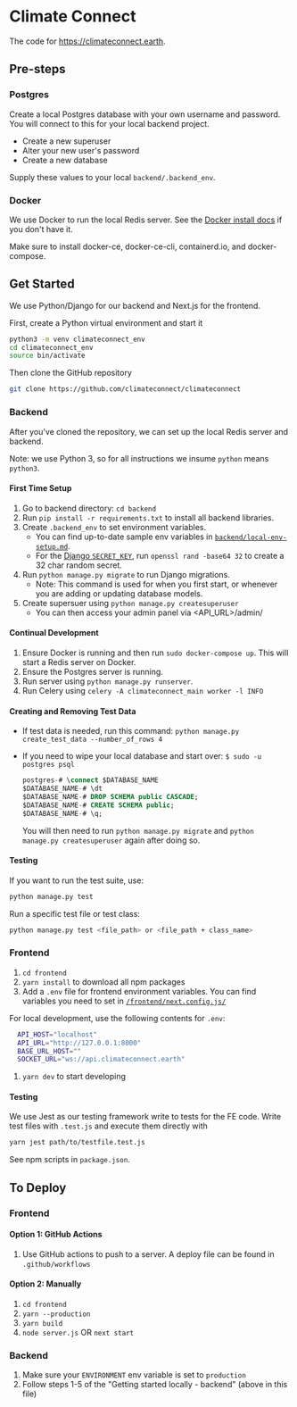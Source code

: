 # Climate Connect

The code for https://climateconnect.earth.

## Pre-steps

### Postgres

Create a local Postgres database with your own username and password. You will connect to this for your local backend project.

* Create a new superuser
* Alter your new user's password
* Create a new database 

Supply these values to your local `backend/.backend_env`.


### Docker

We use Docker to run the local Redis server. See the [Docker install docs](https://docs.docker.com/get-docker/) if you don't have it.

Make sure to install docker-ce, docker-ce-cli, containerd.io, and docker-compose.

## Get Started

We use Python/Django for our backend and Next.js for the frontend.

First, create a Python virtual environment and start it

```sh
python3 -m venv climateconnect_env
cd climateconnect_env
source bin/activate
```

Then clone the GitHub repository

```sh
git clone https://github.com/climateconnect/climateconnect
```

### Backend

After you've cloned the repository, we can set up the local Redis server and backend.

Note: we use Python 3, so for all instructions we insume `python` means `python3`.

#### First Time Setup

1.  Go to backend directory: `cd backend`
1.  Run `pip install -r requirements.txt` to install all backend libraries.
1.  Create `.backend_env` to set environment variables.
    - You can find up-to-date sample env variables in [`backend/local-env-setup.md`](https://github.com/climateconnect/climateconnect/blob/master/backend/local-env-setup.md).
    - For the [Django `SECRET_KEY`](https://docs.djangoproject.com/en/3.1/ref/settings/#std:setting-SECRET_KEY), run `openssl rand -base64 32` to create a 32 char random secret.
1.  Run `python manage.py migrate` to run Django migrations.
    - Note: This command is used for when you first start, or whenever you are adding or updating database models.
1.  Create supersuer using `python manage.py createsuperuser`
    - You can then access your admin panel via <API_URL>/admin/

#### Continual Development

1.  Ensure Docker is running and then run `sudo docker-compose up`. This will start a Redis server on Docker.
1.  Ensure the Postgres server is running.
1.  Run server using `python manage.py runserver`.
1.  Run Celery using `celery -A climateconnect_main worker -l INFO`

#### Creating and Removing Test Data
* If test data is needed, run this command: `python manage.py create_test_data --number_of_rows 4`
* If you need to wipe your local database and start over:
  `$ sudo -u postgres psql`
  ```sql
  postgres-# \connect $DATABASE_NAME
  $DATABASE_NAME-# \dt
  $DATABASE_NAME-# DROP SCHEMA public CASCADE;
  $DATABASE_NAME-# CREATE SCHEMA public;
  $DATABASE_NAME-# \q;
  ```

  You will then need to run `python manage.py migrate` and `python manage.py createsuperuser` again after doing so.

#### Testing

If you want to run the test suite, use:

```sh
python manage.py test
```

Run a specific test file or test class:

```sh
python manage.py test <file_path> or <file_path + class_name>
```

### Frontend

1. `cd frontend`
1. `yarn install` to download all npm packages
1. Add a `.env` file for frontend environment variables. You can find variables you need to set in [`/frontend/next.config.js/`](https://github.com/climateconnect/climateconnect/blob/master/frontend/next.config.js)

  For local development, use the following contents for `.env`:
  ```sh
    API_HOST="localhost"
    API_URL="http://127.0.0.1:8000"
    BASE_URL_HOST=""
    SOCKET_URL="ws://api.climateconnect.earth"
  ```
1. `yarn dev` to start developing

#### Testing

We use Jest as our testing framework write to tests for the FE code. Write
test files with `.test.js` and execute them directly with

```sh
yarn jest path/to/testfile.test.js
```

See npm scripts in `package.json`.

## To Deploy

### Frontend

#### Option 1: GitHub Actions

1. Use GitHub actions to push to a server. A deploy file can be found in `.github/workflows`

#### Option 2: Manually

1. `cd frontend`
2. `yarn --production`
3. `yarn build`
4. `node server.js` OR `next start`

### Backend

1. Make sure your `ENVIRONMENT` env variable is set to `production`
2. Follow steps 1-5 of the "Getting started
   locally - backend" (above in this file)
